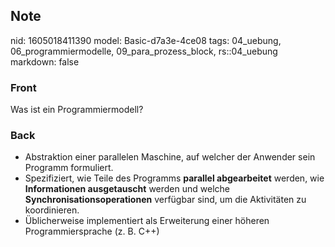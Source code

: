 ## Note
nid: 1605018411390
model: Basic-d7a3e-4ce08
tags: 04_uebung, 06_programmiermodelle, 09_para_prozess_block, rs::04_uebung
markdown: false

### Front
<p><span>Was ist ein Programmiermodell?</span>

### Back
<ul>
  <li>Abstraktion einer parallelen Maschine, auf welcher der
  Anwender sein Programm formuliert.
  <li>Spezifiziert, wie Teile des Programms <strong>parallel
  abgearbeitet</strong> werden, wie <strong>Informationen
  ausgetauscht</strong> werden und welche
  <strong>Synchronisationsoperationen</strong> verfügbar sind, um
  die Aktivitäten zu koordinieren.
  <li>Üblicherweise implementiert als Erweiterung einer höheren
  Programmiersprache (z. B. C++)
</ul>
